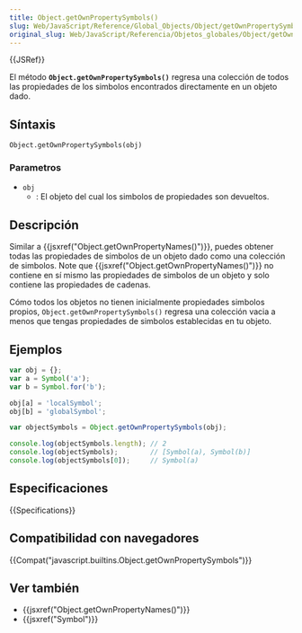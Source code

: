 ```yaml
---
title: Object.getOwnPropertySymbols()
slug: Web/JavaScript/Reference/Global_Objects/Object/getOwnPropertySymbols
original_slug: Web/JavaScript/Referencia/Objetos_globales/Object/getOwnPropertySymbols
---
```


{{JSRef}}

El método **`Object.getOwnPropertySymbols()`** regresa una colección de todos las propiedades de los simbolos encontrados directamente en un objeto dado.

## Síntaxis

```
Object.getOwnPropertySymbols(obj)
```

### Parametros

- `obj`
  - : El objeto del cual los simbolos de propiedades son devueltos.

## Descripción

Similar a {{jsxref("Object.getOwnPropertyNames()")}}, puedes obtener todas las propiedades de simbolos de un objeto dado como una colección de simbolos. Note que {{jsxref("Object.getOwnPropertyNames()")}} no contiene en sí mismo las propiedades de simbolos de un objeto y solo contiene las propiedades de cadenas.

Cómo todos los objetos no tienen inicialmente propiedades simbolos propios, `Object.getOwnPropertySymbols()` regresa una colección vacia a menos que tengas propiedades de simbolos establecidas en tu objeto.

## Ejemplos

```js
var obj = {};
var a = Symbol('a');
var b = Symbol.for('b');

obj[a] = 'localSymbol';
obj[b] = 'globalSymbol';

var objectSymbols = Object.getOwnPropertySymbols(obj);

console.log(objectSymbols.length); // 2
console.log(objectSymbols);        // [Symbol(a), Symbol(b)]
console.log(objectSymbols[0]);     // Symbol(a)
```

## Especificaciones

{{Specifications}}

## Compatibilidad con navegadores

{{Compat("javascript.builtins.Object.getOwnPropertySymbols")}}

## Ver también

- {{jsxref("Object.getOwnPropertyNames()")}}
- {{jsxref("Symbol")}}
